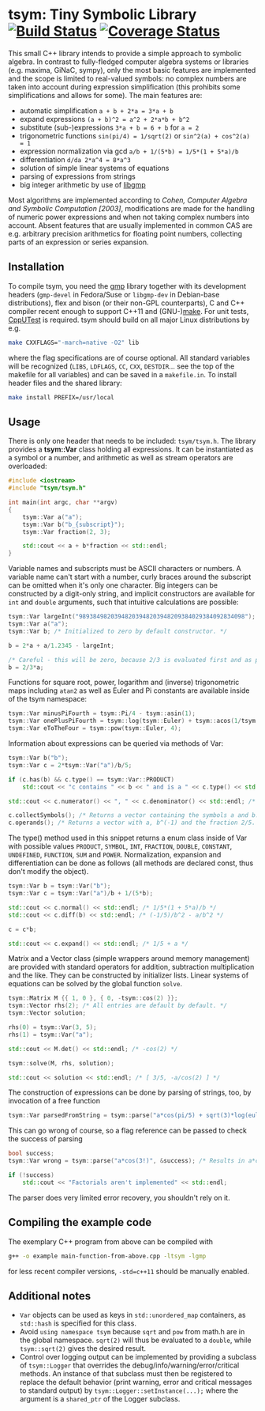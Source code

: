 
# tsym: Tiny Symbolic Library [![Build Status](https://travis-ci.org/lubgr/tsym.svg?branch=develop)](https://travis-ci.org/lubgr/tsym) [![Coverage Status](https://coveralls.io/repos/github/lubgr/tsym/badge.svg?branch=develop)](https://coveralls.io/github/lubgr/tsym?branch=develop)

This small C++ library intends to provide a simple approach to symbolic algebra. In contrast to
fully-fledged computer algebra systems or libraries (e.g. maxima, GiNaC, sympy), only the most basic
features are implemented and the scope is limited to real-valued symbols: no complex numbers are
taken into account during expression simplification (this prohibits some simplifications and allows
for some). The main features are:

* automatic simplification `a + b + 2*a = 3*a + b`
* expand expressions `(a + b)^2 = a^2 + 2*a*b + b^2`
* substitute (sub-)expressions `3*a + b = 6 + b` for `a = 2`
* trigonometric functions `sin(pi/4) = 1/sqrt(2)` or `sin^2(a) + cos^2(a) = 1`
* expression normalization via gcd `a/b + 1/(5*b) = 1/5*(1 + 5*a)/b`
* differentiation `d/da 2*a^4 = 8*a^3`
* solution of simple linear systems of equations
* parsing of expressions from strings
* big integer arithmetic by use of [libgmp](https://gmplib.org)

Most algorithms are implemented according to _Cohen, Computer Algebra and Symbolic Computation
[2003]_, modifications are made for the handling of numeric power expressions and when not taking
complex numbers into account. Absent features that are usually implemented in common CAS are e.g.
arbitrary precision arithmetics for floating point numbers, collecting parts of an expression or
series expansion.


Installation
------------
To compile tsym, you need the [gmp](https://gmplib.org) library together with its development
headers (`gmp-devel` in Fedora/Suse or `libgmp-dev` in Debian-base distributions), flex and bison
(or their non-GPL counterparts), C and C++ compiler recent enough to support C++11 and
(GNU-)[make](https://www.gnu.org/software/make/). For unit tests,
[CppUTest](https://github.com/cpputest/cpputest) is required. tsym should build on all major Linux
distributions by e.g.
```bash
make CXXFLAGS="-march=native -O2" lib
```
where the flag specifications are of course optional. All standard variables will be recognized
(`LIBS`, `LDFLAGS`, `CC`, `CXX`, `DESTDIR`... see the top of the makefile for all variables) and can
be saved in a `makefile.in`. To install header files and the shared library:
```bash
make install PREFIX=/usr/local
```

Usage
-----
There is only one header that needs to be included: `tsym/tsym.h`. The library provides a
**tsym::Var** class holding all expressions. It can be instantiated as a symbol or a number, and
arithmetic as well as stream operators are overloaded:
```c++
#include <iostream>
#include "tsym/tsym.h"

int main(int argc, char **argv)
{
    tsym::Var a("a");
    tsym::Var b("b_{subscript}");
    tsym::Var fraction(2, 3);

    std::cout << a + b*fraction << std::endl;
}
```
Variable names and subscripts must be ASCII characters or numbers. A variable name can't start with
a number, curly braces around the subscript can be omitted when it's only one character. Big
integers can be constructed by a digit-only string, and implicit constructors are available for
`int` and `double` arguments, such that intuitive calculations are possible:
```c++
tsym::Var largeInt("98938498203948203948203948209384029384092834098");
tsym::Var a("a");
tsym::Var b; /* Initialized to zero by default constructor. */

b = 2*a + a/1.2345 - largeInt;

/* Careful - this will be zero, because 2/3 is evaluated first and as plain integral type: */
b = 2/3*a;
```
Functions for square root, power, logarithm and (inverse) trigonometric maps including `atan2` as
well as Euler and Pi constants are available inside of the tsym namespace:
```c++
tsym::Var minusPiFourth = tsym::Pi/4 - tsym::asin(1);
tsym::Var onePlusPiFourth = tsym::log(tsym::Euler) + tsym::acos(1/tsym::sqrt(2));
tsym::Var eToTheFour = tsym::pow(tsym::Euler, 4);
```
Information about expressions can be queried via methods of Var:
```c++
tsym::Var b("b");
tsym::Var c = 2*tsym::Var("a")/b/5;

if (c.has(b) && c.type() == tsym::Var::PRODUCT)
    std::cout << "c contains " << b << " and is a " << c.type() << std::endl;

std::cout << c.numerator() << ", " << c.denominator() << std::endl; /* 2*a, 5*b */

c.collectSymbols(); /* Returns a vector containing the symbols a and b. */
c.operands(); /* Returns a vector with a, b^(-1) and the fraction 2/5. */
```
The type() method used in this snippet returns a enum class inside of Var with possible values
`PRODUCT`, `SYMBOL`, `INT`, `FRACTION`, `DOUBLE`, `CONSTANT`, `UNDEFINED`, `FUNCTION`, `SUM` and
`POWER`. Normalization, expansion and differentiation can be done as follows (all methods are
declared const, thus don't modify the object).
```c++
tsym::Var b = tsym::Var("b");
tsym::Var c = tsym::Var("a")/b + 1/(5*b);

std::cout << c.normal() << std::endl; /* 1/5*(1 + 5*a)/b */
std::cout << c.diff(b) << std::endl; /* (-1/5)/b^2 - a/b^2 */

c = c*b;

std::cout << c.expand() << std::endl; /* 1/5 + a */
```
Matrix and a Vector class (simple wrappers around memory management) are provided with standard
operators for addition, subtraction multiplication and the like. They can be constructed by
initializer lists. Linear systems of equations can be solved by the global function `solve`.
```c++
tsym::Matrix M {{ 1, 0 }, { 0, -tsym::cos(2) }};
tsym::Vector rhs(2); /* All entries are default by default. */
tsym::Vector solution;

rhs(0) = tsym::Var(3, 5);
rhs(1) = tsym::Var("a");

std::cout << M.det() << std::endl; /* -cos(2) */

tsym::solve(M, rhs, solution);

std::cout << solution << std::endl; /* [ 3/5, -a/cos(2) ] */
```
The construction of expressions can be done by parsing of strings, too, by invocation of a free
function
```c++
tsym::Var parsedFromString = tsym::parse("a*cos(pi/5) + sqrt(3)*log(euler)");
```
This can go wrong of course, so a flag reference can be passed to check the success of parsing
```c++
bool success;
tsym::Var wrong = tsym::parse("a*cos(3!)", &success); /* Results in a*cos(3). */

if (!success)
    std::cout << "Factorials aren't implemented" << std::endl;
```
The parser does very limited error recovery, you shouldn't rely on it.

Compiling the example code
--------------------------

The exemplary C++ program from above can be compiled with
```bash
g++ -o example main-function-from-above.cpp -ltsym -lgmp
```
for less recent compiler versions, `-std=c++11` should be manually enabled.

Additional notes
----------------
* `Var` objects can be used as keys in `std::unordered_map` containers, as `std::hash` is specified
  for this class.
* Avoid `using namespace tsym` because `sqrt` and `pow` from math.h are in the global namespace.
  `sqrt(2)` will thus be evaluated to a `double`, while `tsym::sqrt(2)` gives the desired result.
* Control over logging output can be implemented by providing a subclass of `tsym::Logger` that
  overrides the debug/info/warning/error/critical methods. An instance of that subclass must then be
  registered to replace the default behavior (print warning, error and critical messages to standard
  output) by `tsym::Logger::setInstance(...);` where the argument is a `shared_ptr` of the Logger
  subclass.
